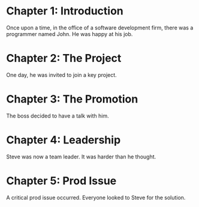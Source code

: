 # Chapter 1: Introduction
Once upon a time, in the office of a software development firm, there was a programmer named John. He was happy at his job.
# Chapter 2: The Project
One day, he was invited to join a key project.
# Chapter 3: The Promotion
The boss decided to have a talk with him.	
# Chapter 4: Leadership
Steve was now a team leader. It was harder than he thought.
# Chapter 5: Prod Issue
A critical prod issue occurred. Everyone looked to Steve for the solution.